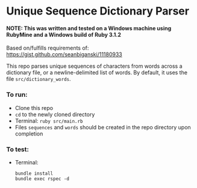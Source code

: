 # Unique Sequence Dictionary Parser

#### NOTE: This was written and tested on a Windows machine using RubyMine and a Windows build of Ruby 3.1.2

Based on/fulfills requirements of: https://gist.github.com/seanbiganski/11180933

This repo parses unique sequences of characters from words across a dictionary file,
or a newline-delimited list of words. By default, it uses the file `src/dictionary_words`.

### To run:
- Clone this repo
- `cd` to the newly cloned directory
- Terminal: `ruby src/main.rb`
- Files `sequences` and `words` should be created in the repo directory upon completion

### To test:
- Terminal:
    ```
    bundle install
    bundle exec rspec -d
    ```
